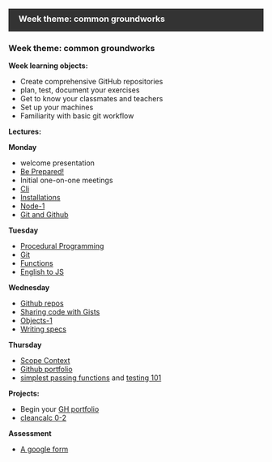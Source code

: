 
<style>

.burcu{
    background-color: #333333;
    color: white;
    padding: 10px 50px 15px 20px;
}

</style>

<h3 class="burcu">Week theme:  common groundworks</h3>

### Week theme:  common groundworks


**Week learning objects:**                   
  * Create comprehensive GitHub repositories    
  * plan, test, document your exercises          
  * Get to know your classmates and teachers   
  * Set up your machines                       
  * Familiarity with basic git workflow      


**Lectures:**


**Monday**  
  * welcome presentation 
  * [Be Prepared!](https://docs.google.com/presentation/d/1EBONRhhJ7CVMQhqa_qH9kulfuVQUYOkJPcRvMAIZFdo/edit#slide=id.g2231dabbc5_0_27) 
  * Initial one-on-one meetings   
  * [Cli](https://github.com/jankeLearning/content-md/blob/master/tools/01-cli.md)  
  * [Installations](https://github.com/jankeLearning/content-md/blob/master/tools/01-installations.md)   
  * [Node-1](https://github.com/jankeLearning/content-md/blob/master/node%2Bexpress/01-node-1.md)   
  * [Git and Github](https://github.com/jankeLearning/content-md/blob/master/git/01-what-is-git-and-hub.md)  

**Tuesday**
  * [Procedural Programming](https://github.com/jankeLearning/content-md/blob/master/programming-and-paradigms/01-procedural-programming.md)  
  * [Git](https://github.com/jankeLearning/content-md/blob/master/git/01-git.md)
  * [Functions](https://github.com/jankeLearning/content-md/blob/master/js/01-functions.md)   
  * [English to JS](https://github.com/jankeLearning/content-code/blob/master/Week%2001/english2js/)

**Wednesday**  
  * [Github repos](https://github.com/jankeLearning/content-md/blob/master/github/01-repos-1.md)   
  * [Sharing code with Gists](https://github.com/jankeLearning/content-md/blob/master/github/01-gists.md)
  * [Objects-1](https://github.com/jankeLearning/content-md/blob/master/js/01-objects-1.md)  
  * [Writing specs](https://github.com/jankeLearning/content-md/blob/master/dev-knowledge/01-specs.md)

**Thursday** 
  * [Scope Context](https://github.com/jankeLearning/content-md/blob/master/js/01-scope-context-1.md)   
  * [Github portfolio](https://github.com/jankeLearning/content-md/blob/master/github/01-gh-pages-portfolio.md)  
  * [simplest passing functions](https://github.com/jankeLearning/content-code/tree/master/Week%2001/simplestPassingFuncs) and [testing 101](https://github.com/jankeLearning/content-md/blob/master/testing/01-testing-101.md)



**Projects:**
  * Begin your [GH portfolio](https://github.com/jankeLearning/projects/blob/master/01-github-portfolio)  
  * [cleancalc 0-2](https://github.com/jankeLearning/projects/blob/master/cleancalc/)

**Assessment**  
  * [A google form](https://docs.google.com/forms/d/e/1FAIpQLSdSjyLSrXFOeo1X7E5qS7Hpb8D_2RAwGtPEs9rW5UrCmfTCbw/viewform?usp=sf_link)

